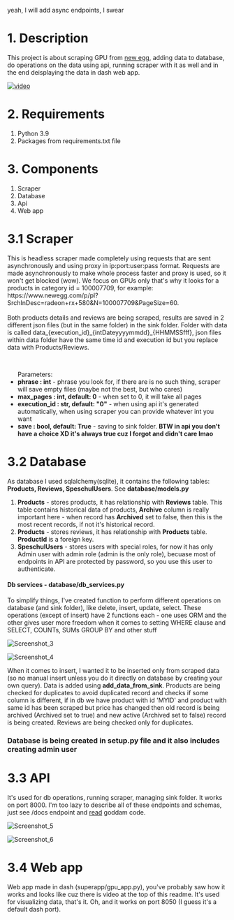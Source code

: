 
yeah, I will add async endpoints, I swear
<h1>1. Description</h1>
This project is about scraping GPU from <a href="https://www.newegg.com/" target="_blank">new egg</a>, adding data to database, do operations on the data using api, running scraper with it as well and in the end deisplaying the data in dash web app.

[![video](https://img.youtube.com/vi/Cw-WgAwtPD4/0.jpg)](https://www.youtube.com/watch?v=Cw-WgAwtPD4)

<h1>2. Requirements</h1>
<ol>
  <li>Python 3.9</li>
  <li>Packages from requirements.txt file</li>
</ol>

<h1>3. Components</h1>
<ol>
  <li>Scraper</li>
  <li>Database</li>
  <li>Api</li>
  <li>Web app</li>
</ol>


<h1>3.1 Scraper</h1>
<p>This is headless scraper made completely using requests that are sent asynchronously and using proxy in ip:port:user:pass format. Requests are made asynchronously to make whole process faster and proxy is used, so it won't get blocked (wow). We focus on GPUs only that's why it looks for a products in category id = 100007709, for example: https://www.newegg.com/p/pl?SrchInDesc=radeon+rx+580&N=100007709&PageSize=60.
<br>
<br>
Both products details and reviews are being scraped, results are saved in 2 different json files (but in the same folder) in the sink folder. Folder with data is called data_{execution_id}_{intDateyyyymmdd}_{HHMMSSfff}, json files within data folder have the same time id and execution id but you replace data with Products/Reviews.</p>
<br>
<ul>Parameters:
  <li><strong>phrase : int</strong> - phrase you look for, if there are is no such thing, scraper will save empty files (maybe not the best, but who cares)</li>
  <li><strong>max_pages : int, default: 0</strong> - when set to 0, it will take all pages</li>
  <li><strong>execution_id : str, default: "0"</strong> - when using api it's generated automatically, when using scraper you can provide whatever int you want</li>
  <li><strong>save : bool, default: True</strong> - saving to sink folder. <strong>BTW in api you don't have a choice XD it's always true cuz I forgot and didn't care lmao</strong></li>
</ul>


<h1>3.2 Database</h1>
<p>As database I used sqlalchemy(sqlite), it contains the following tables: <strong>Products, Reviews, SpeschulUsers</strong>. See <strong>database/models.py</strong></p>
<ol>
  <li><strong>Products</strong> - stores products, it has relationship with <strong>Reviews</strong> table. This table contains historical data of products, <strong>Archive</strong> column is really important here - when record has <strong>Archived</strong> set to false, then this is the most recent records, if not it's historical record.</li>
  <li><strong>Products</strong> - stores reviews, it has relationship with <strong>Products</strong> table. <strong>ProductId</strong> is a foreign key.</li>
  <li><strong>SpeschulUsers</strong> - stores users with special roles, for now it has only Admin user with admin role (admin is the only role), becuase most of endpoints in API are protected by password, so you use this user to authenticate. </li>
</ol>

<h4>Db services - database/db_services.py</h4>
<p>To simplify things, I've created function to perform different operations on database (and sink folder), like delete, insert, update, select. These operations (except of insert) have 2 functions each - one uses ORM and the other gives user more freedom when it comes to setting WHERE clause and SELECT, COUNTs, SUMs GROUP BY and other stuff</p>

![Screenshot_3](https://github.com/Koks-creator/NewEggGPUs/assets/73878161/079d515b-e3a7-4aa9-8159-79d604d6122c)

![Screenshot_4](https://github.com/Koks-creator/NewEggGPUs/assets/73878161/d749e0eb-361d-404c-8690-0acc465b2a12)

When it comes to insert, I wanted it to be inserted only from scraped data (so no manual insert unless you do it directly on database by creating your own query). Data is added using <strong>add_data_from_sink</strong>. Products are being checked for duplicates to avoid duplicated record and checks if some column is different, if in db we have product with id 'MYID' and product with same id has been scraped but price has changed then old record is being archived (Archived set to true) and new active (Archived set to false) record is being created. Reviews are being checked only for duplicates.


<h3><strong>Database is being created in setup.py file and it also includes creating admin user</strong></h3>

<h1>3.3 API</h1>
It's used for db operations, running scraper, managing sink folder. It works on port 8000. I'm too lazy to describe all of these endpoints and schemas, just see /docs endpoint and <a href="https://www.youtube.com/watch?v=CUoitT-Qhmg" target="_blank">read</a> goddam code.

![Screenshot_5](https://github.com/Koks-creator/NewEggGPUs/assets/73878161/4f5a8524-9892-4ab4-8af3-e9813214a98f)

![Screenshot_6](https://github.com/Koks-creator/NewEggGPUs/assets/73878161/b67a85a1-7470-469a-af09-8bc5d1d3e236)

<h1>3.4 Web app</h1>
<p>Web app made in dash (superapp/gpu_app.py), you've probably saw how it works and looks like cuz there is video at the top of this readme. It's used for visualizing data, that's it. Oh, and it works on port 8050 (I guess it's a default dash port).</p>


